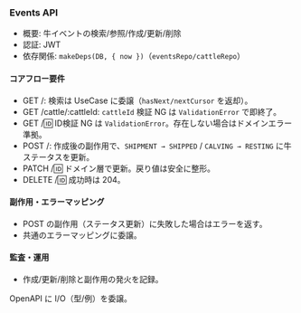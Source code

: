 ### Events API

- 概要: 牛イベントの検索/参照/作成/更新/削除
- 認証: JWT
- 依存関係: `makeDeps(DB, { now })`（`eventsRepo/cattleRepo`）

#### コアフロー要件
- GET /: 検索は UseCase に委譲（`hasNext/nextCursor` を返却）。
- GET /cattle/:cattleId: `cattleId` 検証 NG は `ValidationError` で即終了。
- GET /:id: ID検証 NG は `ValidationError`。存在しない場合はドメインエラー準拠。
- POST /: 作成後の副作用で、`SHIPMENT → SHIPPED` / `CALVING → RESTING` に牛ステータスを更新。
- PATCH /:id: ドメイン層で更新。戻り値は安全に整形。
- DELETE /:id: 成功時は 204。

#### 副作用・エラーマッピング
- POST の副作用（ステータス更新）に失敗した場合はエラーを返す。
- 共通のエラーマッピングに委譲。

#### 監査・運用
- 作成/更新/削除と副作用の発火を記録。

OpenAPI に I/O（型/例）を委譲。


